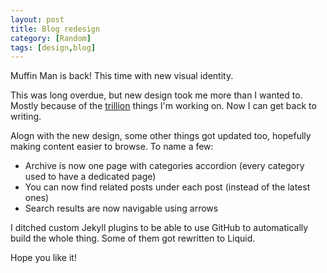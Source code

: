 ```yaml
---
layout: post
title: Blog redesign
category: [Random]
tags: [design,blog]
---
```


Muffin Man is back! This time with new visual identity.

This was long overdue, but new design took me
<label class="SideNote-trigger">more than I wanted to.</label>
<span class="SideNote">Mostly because of the [trillion](/trillion-ideas/) things I'm working on.</span>
Now I can get back to writing.

Alogn with the new design, some other things got updated too,
hopefully making content easier to browse. To name a few:

* Archive is now one page with categories accordion (every category used to have a dedicated page)
* You can now find related posts under each post (instead of the latest ones)
* Search results are now navigable using arrows


I ditched custom Jekyll plugins to be able to use GitHub to automatically build the whole thing.
Some of them got rewritten to Liquid.

Hope you like it!

